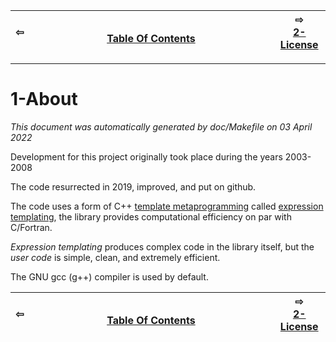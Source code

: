 
| ⇦ <br />  | <br />[Table Of Contents](../README.md)<br /> <img width=1000/> | ⇨ <br />[2-License](license.md)   |
| ----------- | ----------- | ----------- |


-------------------------

# 1-About

_This document was automatically generated by doc/Makefile on 03 April 2022_


Development for this project originally took place during the years 2003-2008 

The code resurrected in 2019, improved, and put on github.

The code uses a form of C++ [template metaprogramming](https://en.wikipedia.org/wiki/Template_metaprogramming) called [expression templating](https://en.wikipedia.org/wiki/Expression_templates), the library provides computational efficiency on par with C/Fortran.

*Expression templating* produces complex code in the library itself, but the *user code* is simple, clean, and extremely efficient.

The GNU gcc (g++) compiler is used by default.

| ⇦ <br />  | <br />[Table Of Contents](../README.md)<br /> <img width=1000/> | ⇨ <br />[2-License](license.md)   |
| ----------- | ----------- | ----------- |
